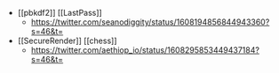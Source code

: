 - [[pbkdf2]] [[LastPass]]
    - https://twitter.com/seanodiggity/status/1608194856844943360?s=46&t=
- [[SecureRender]] [[chess]]
    - https://twitter.com/aethiop_io/status/1608295853449437184?s=46&t=
